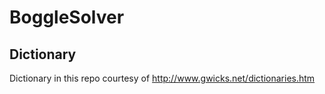 # BoggleSolver

## Dictionary
Dictionary in this repo courtesy of http://www.gwicks.net/dictionaries.htm